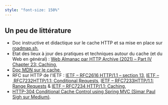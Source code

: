 ```yaml
---
style: "font-size: 150%"
---
```


## Un peu de littérature

<sequential-entrance v-if="!$slidev.nav.isPrintMode" fromRight>

- Doc instructive et didactique sur le cache HTTP et sa mise en place sur [roadmap.sh](https://roadmap.sh/guides/http-caching),
- État des lieux à jour des pratiques et techniques autour du cache (et du Web en général)&nbsp;: [Web Almanac par HTTP Archive (2021) – Part IV Chapter 23: Caching](https://almanac.httparchive.org/en/2021/caching),
- [Doc <abbr title="Mozilla Developer Network">MDN</abbr> sur le cache](https://developer.mozilla.org/en-US/docs/Web/API/Cache),
- RFC sur HTTP de l'IETF&nbsp;: [IETF&nbsp;– RFC2616 HTTP/1.1&nbsp;– section 13](https://www.ietf.org/rfc/rfc2616.html#section-13), [IETF&nbsp;– RFC7232HTTP/1.1: Conditional Requests](https://www.ietf.org/rfc/rfc7232.html), [IETF&nbsp;– RFC7233HTTP/1.1: Range Requests](https://www.ietf.org/rfc/rfc7233.html) & [IETF&nbsp;– RFC7234 HTTP/1.1: Caching](https://www.ietf.org/rfc/rfc7234.html),
- [HTTP-304 Conditional Cache Control using Spring MVC (Simar Paul Sigh sur Medium)](https://medium.com/simars/http-304-conditional-caching-in-rest-api-using-spring-mvc-ae49f95367de).

</sequential-entrance>